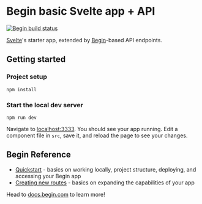 # Begin basic Svelte app + API

[![Begin build status](https://buildstatus.begin.app/donut-gfp/status.svg)](https://begin.com)

[Svelte](https://svelte.dev)'s starter app, extended by [Begin](https://begin.com)-based API endpoints.


## Getting started

### Project setup
```
npm install
```


### Start the local dev server
```
npm run dev
```

Navigate to [localhost:3333](http://localhost:3333). You should see your app running. Edit a component file in `src`, save it, and reload the page to see your changes.


## Begin Reference
- [Quickstart](https://docs.begin.com/en/guides/quickstart/) - basics on working locally, project structure, deploying, and accessing your Begin app
- [Creating new routes](https://docs.begin.com/en/functions/creating-new-functions) - basics on expanding the capabilities of your app

Head to [docs.begin.com](https://docs.begin.com/) to learn more!
